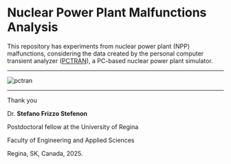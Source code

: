 # Nuclear Power Plant Malfunctions Analysis

This repository has experiments from nuclear power plant (NPP) malfunctions, considering the data created by the personal computer transient analyzer ([PCTRAN](http://www.microsimtech.com/pctran)), a PC-based nuclear power plant simulator.

---

![pctran](https://github.com/user-attachments/assets/341dc9e9-7429-41b9-87b7-8572737abed6)

---

Thank you

Dr. **Stefano Frizzo Stefenon**

Postdoctoral fellow at the University of Regina

Faculty of Engineering and Applied Sciences

Regina, SK, Canada, 2025.
